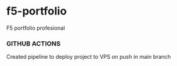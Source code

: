 # f5-portfolio
F5 portfolio profesional

### GITHUB ACTIONS

Created pipeline to deploy project to VPS on push in main branch